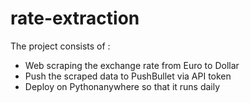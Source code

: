# rate-extraction

The project consists of : 
- Web scraping the exchange rate from Euro to Dollar
- Push the scraped data to PushBullet via API token
- Deploy on Pythonanywhere so that it runs daily